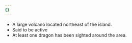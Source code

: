 ```yaml
---
{}
---
```

- A large volcano located northeast of the island. 
- Said to be active
- At least one dragon has been sighted around the area. 
